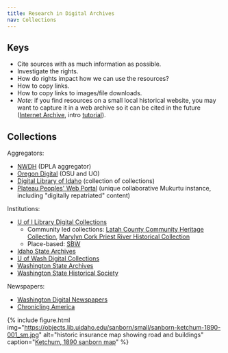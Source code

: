 ```yaml
---
title: Research in Digital Archives
nav: Collections
---
```


## Keys

- Cite sources with as much information as possible.
- Investigate the rights.
- How do rights impact how we can use the resources?
- How to copy links.
- How to copy links to images/file downloads.
- *Note:* if you find resources on a small local historical website, you may want to capture it in a web archive so it can be cited in the future ([Internet Archive](https://web.archive.org/), intro [tutorial](https://www.lib.uidaho.edu/digital/webarchive/howto.html)).

## Collections

Aggregators:

- [NWDH](https://www.northwestdigitalheritage.org) (DPLA aggregator)
- [Oregon Digital](https://oregondigital.org/) (OSU and UO)
- [Digital Library of Idaho](https://digitallibraryofidaho.org/) (collection of collections)
- [Plateau Peoples' Web Portal](https://plateauportal.libraries.wsu.edu/) (unique collaborative Mukurtu instance, including "digitally repatriated" content)

Institutions:

- [U of I Library Digital Collections](https://www.lib.uidaho.edu/digital/)
    - Community led collections: [Latah County Community Heritage Collection](https://www.lib.uidaho.edu/digital/lcheritage/), [Marylyn Cork Priest River Historical Collection](https://www.lib.uidaho.edu/digital/priestriver/)
    - Place-based: [SBW](https://www.lib.uidaho.edu/digital/sbw/)
- [Idaho State Archives](https://idahohistory.contentdm.oclc.org/)
- [U of Wash Digital Collections](https://content.lib.washington.edu/)
- [Washington State Archives](https://digitalarchives.wa.gov/)
- [Washington State Historical Society](https://www.washingtonhistory.org/research/collections-search/)

Newspapers:

- [Washington Digital Newspapers](https://washingtondigitalnewspapers.org/)
- [Chronicling America](https://www.loc.gov/collections/chronicling-america/)


{% include figure.html img="https://objects.lib.uidaho.edu/sanborn/small/sanborn-ketchum-1890-001_sm.jpg" alt="historic insurance map showing road and buildings" caption="<a href='https://www.lib.uidaho.edu/digital/sanborn/items/sanborn-ketchum-1890-001.html'>Ketchum, 1890 sanborn map</a>" %}
